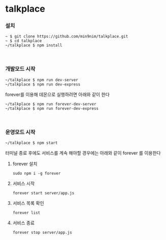 # talkplace

### 설치
```
~ $ git clone https://github.com/min9nim/talkplace.git
~ $ cd talkplace
~/talkplace $ npm install
```
<br>

### 개발모드 시작

```
~/talkplace $ npm run dev-server
~/talkplace $ npm run dev-express
```
forever를 이용해 데몬으로 실행하려면 아래와 같이 한다

```
~/talkplace $ npm run forever-dev-server
~/talkplace $ npm run forever-dev-express
```

<br>

### 운영모드 시작

```
~/talkplace $ npm start
```
터미널 종료 후에도 서비스를 계속 해야할 경우에는 아래와 같이 forever 를 이용한다

1. forever 설치
    ```
    sudo npm i -g forever
    ```
2. 서비스 시작
    ```
    forever start server/app.js
    ```
3. 서비스 목록 확인
    ```
    forever list
    ```
4. 서비스 종료
    ```
    forever stop server/app.js
    ```

